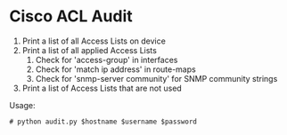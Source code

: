 # Cisco ACL Audit 

1. Print a list of all Access Lists on device
1. Print a list of all applied Access Lists
   1. Check for 'access-group' in interfaces
   1. Check for 'match ip address' in route-maps
   1. Check for 'snmp-server community' for SNMP community strings
1. Print a list of Access Lists that are not used

Usage:

```
# python audit.py $hostname $username $password
```
